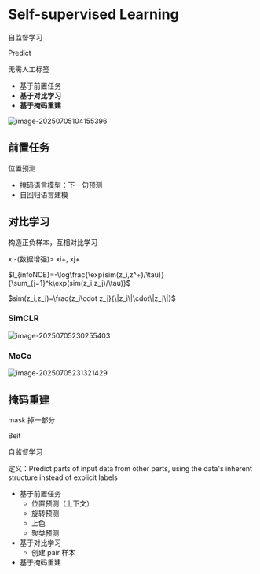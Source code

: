 # Self-supervised Learning

自监督学习

Predict

无需人工标签

- 基于前置任务
- **基于对比学习**
- **基于掩码重建**

![image-20250705104155396](https://gcore.jsdelivr.net/gh/davidliuk/images@master/image-20250705104155396.png)

## 前置任务

位置预测

- 掩码语言模型：下一句预测
- 自回归语言建模



## 对比学习

构造正负样本，互相对比学习

x -(数据增强)> xi+, xj+

$l_{infoNCE}=-\log\frac{\exp(sim(z_i,z^+)/\tau)}{\sum_{j=1}^k\exp(sim(z_i,z_j)/\tau)}$

$sim(z_i,z_j)=\frac{z_i\cdot z_j}{\|z_i\|\cdot\|z_j\|}$

### **SimCLR**

![image-20250705230255403](https://gcore.jsdelivr.net/gh/davidliuk/images@master/image-20250705230255403.png)

### MoCo

![image-20250705231321429](https://gcore.jsdelivr.net/gh/davidliuk/images@master/image-20250705231321429.png)

## 掩码重建

mask 掉一部分

Beit

自监督学习

定义：Predict parts of input data from other parts, using the data's inherent structure instead of explicit labels

- 基于前置任务
  - 位置预测（上下文）
  - 旋转预测
  - 上色
  - 聚类预测
- 基于对比学习
  - 创建 pair 样本
- 基于掩码重建

